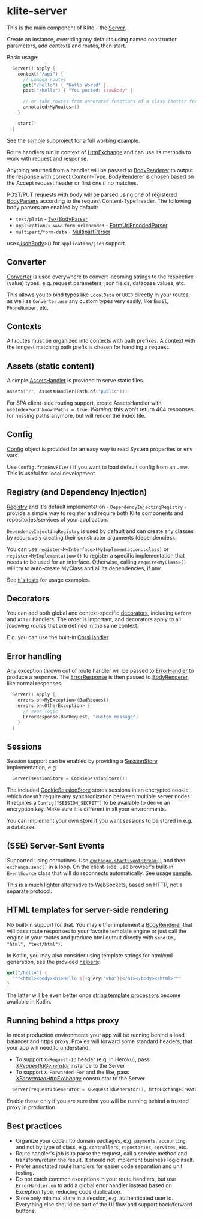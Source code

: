# klite-server

This is the main component of Klite - the [Server](src/klite/Server.kt).

Create an instance, overriding any defaults using named constructor parameters, add contexts and routes, then start.

Basic usage:
```kotlin
  Server().apply {
    context("/api") {
      // Lambda routes
      get("/hello") { "Hello World" }
      post("/hello") { "You posted: $rawBody" }

      // or take routes from annotated functions of a class (better for unit tests)
      annotated<MyRoutes>()
    }

    start()
  }
```
See the [sample subproject](../sample/src/Launcher.kt) for a full working example.

Route handlers run in context of [HttpExchange](src/klite/HttpExchange.kt) and can use its methods to work with
request and response.

Anything returned from a handler will be passed to [BodyRenderer](src/klite/Body.kt) to output the response with correct Content-Type. BodyRenderer is chosen based on the Accept request header or first one if no matches.

POST/PUT requests with body will be parsed using one of registered [BodyParsers](src/klite/Body.kt) according to the request Content-Type header.
The following body parsers are enabled by default:
* `text/plain` - [TextBodyParser](src/klite/Body.kt)
* `application/x-www-form-urlencoded` - [FormUrlEncodedParser](src/klite/Body.kt)
* `multipart/form-data` - [MultipartParser](src/klite/MultipartParser.kt)

use<[JsonBody](../json/src/JsonBody.kt)>() for `application/json` support.

## Converter

[Converter](../core/src/Converter.kt) is used everywhere to convert incoming strings to the respective (value) types, e.g. request parameters, json fields, database values, etc.

This allows you to bind types like `LocalDate` or `UUID` directly in your routes, as well as `Converter.use` any custom
types very easily, like `Email`, `PhoneNumber`, etc.

## Contexts

All routes must be organized into contexts with path prefixes. A context with the longest matching path prefix is chosen for handling a request.

## Assets (static content)

A simple [AssetsHandler](src/klite/AssetsHandler.kt) is provided to serve static files.

```kotlin
assets("/", AssetsHandler(Path.of("public")))
```

For SPA client-side routing support, create AssetsHandler with `useIndexForUnknownPaths = true`.
*Warning:* this won't return 404 responses for missing paths anymore, but will render the index file.

## Config

[Config](../core/src/Config.kt) object is provided for an easy way to read System properties or env vars.

Use `Config.fromEnvFile()` if you want to load default config from an `.env`. This is useful for local development.

## Registry (and Dependency Injection)

[Registry](../core/src/Registry.kt) and it's default implementation - `DependencyInjectingRegistry` - provide
a simple way to register and require both Klite components and repositories/services of your application.

`DependencyInjectingRegistry` is used by default and can create any classes by recursively creating their constructor
arguments (dependencies).

You can use `register<MyInterface>(MyImplementation::class)` or `register<MyImplementation>()` to register a specific implementation that needs to be used for an interface. Otherwise, calling `require<MyClass>()` will try to auto-create MyClass and all its dependencies, if any.

See [it's tests](test/klite/DependencyInjectingRegistryTest.kt) for usage examples.

## Decorators

You can add both global and context-specific [decorators](src/klite/Decorators.kt), including `Before` and `After` handlers.
The order is important, and decorators apply to all *following routes* that are defined in the same context.

E.g. you can use the built-in [CorsHandler](src/klite/CorsHandler.kt).

## Error handling

Any exception thrown out of route handler will be passed to [ErrorHandler](src/klite/ErrorHandler.kt) to produce a response.
The [ErrorResponse](src/klite/ErrorHandler.kt) is then passed to [BodyRenderer](src/klite/Body.kt), like normal responses.

```kotlin
  Server().apply {
    errors.on<MyException>(BadRequest)
    errors.on<OtherException> {
      // some logic
      ErrorResponse(BadRequest, "custom message")
    }
  }
```

## Sessions

Session support can be enabled by providing a [SessionStore](src/klite/Session.kt) implementation, e.g.
```kotlin
  Server(sessionStore = CookieSessionStore())
```

The included [CookieSessionStore](src/klite/Session.kt) stores sessions in an encrypted cookie, which doesn't require any synchronization between multiple server nodes. It requires a `Config["SESSION_SECRET"]` to be available to derive an encryption key. Make sure it is different in all your environments.

You can implement your own store if you want sessions to be stored in e.g. a database.

## (SSE) Server-Sent Events

Supported using coroutines. Use [`exchange.startEventStream()`](src/klite/sse/Event.kt) and then `exchange.send()` in a loop.
On the client-side, use browser's built-in `EventSource` class that will do reconnects automatically.
See usage [sample](../sample/src/SSERoutes.kt).

This is a much lighter alternative to WebSockets, based on HTTP, not a separate protocol.

## HTML templates for server-side rendering

No built-in support for that. You may either implement a [BodyRenderer](src/klite/Body.kt) that will pass route responses to your favorite template engine or just call the engine in your routes and produce html output directly with `send(OK, "html", "text/html")`.

In Kotlin, you may also consider using template strings for html/xml generation, see the provided [helpers](src/klite/html/Helpers.kt):
```kotlin
get("/hello") {
  """<html><body><h1>Hello ${+query("who")}</h1></body></html>"""
}
```

The latter will be even better once [string template processors](https://youtrack.jetbrains.com/issue/KT-64632/Support-Java-21-StringTemplate.Processor) become available in Kotlin.

## Running behind a https proxy

In most production environments your app will be running behind a load balancer and https proxy.
Proxies will forward some standard headers, that your app will need to understand:

* To support `X-Request-Id` header (e.g. in Heroku), pass [*XRequestIdGenerator*](src/klite/RequestIdGenerator.kt) instance to the Server
* To support `X-Forwarded-For` and the like, pass [*XForwardedHttpExchange*](src/klite/XForwardedHttpExchange.kt) constructor to the Server

```kotlin
  Server(requestIdGenerator = XRequestIdGenerator(), httpExchangeCreator = XForwardedHttpExchange::class.primaryConstructor!!)
```

Enable these only if you are sure that you will be running behind a trusted proxy in production.

## Best practices

* Organize your code into domain packages, e.g. `payments`, `accounting`, and not by type of class, e.g. `controllers`, `repostories`, `services`, etc.
* Route handler's job is to parse the request, call a service method and transform/return the result. It should not implement business logic itself.
* Prefer annotated route handlers for easier code separation and unit testing.
* Do not catch common exceptions in your route handlers, but use `ErrorHandler.on` to add a global error handler instead based on Exception type, reducing code duplication.
* Store only minimal state in a session, e.g. authenticated user id. Everything else should be part of the UI flow and support back/forward buttons.
